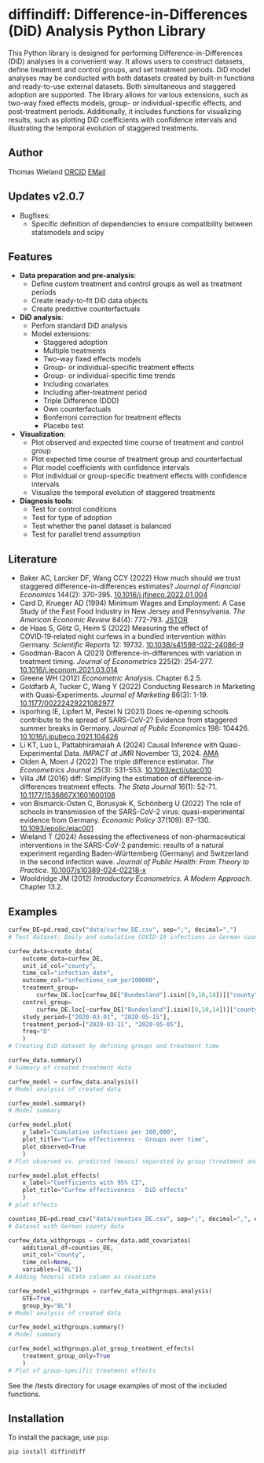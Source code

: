 # diffindiff: Difference-in-Differences (DiD) Analysis Python Library

This Python library is designed for performing Difference-in-Differences (DiD) analyses in a convenient way. It allows users to construct datasets, define treatment and control groups, and set treatment periods. DiD model analyses may be conducted with both datasets created by built-in functions and ready-to-use external datasets. Both simultaneous and staggered adoption are supported. The library allows for various extensions, such as two-way fixed effects models, group- or individual-specific effects, and post-treatment periods. Additionally, it includes functions for visualizing results, such as plotting DiD coefficients with confidence intervals and illustrating the temporal evolution of staggered treatments.


## Author

Thomas Wieland [ORCID](https://orcid.org/0000-0001-5168-9846) [EMail](mailto:geowieland@googlemail.com) 


## Updates v2.0.7
- Bugfixes:
  - Specific definition of dependencies to ensure compatibility between statsmodels and scipy


## Features

- **Data preparation and pre-analysis**: 
  - Define custom treatment and control groups as well as treatment periods
  - Create ready-to-fit DiD data objects
  - Create predictive counterfactuals
- **DiD analysis**: 
  - Perfom standard DiD analysis  
  - Model extensions:
    - Staggered adoption
    - Multiple treatments
    - Two-way fixed effects models
    - Group- or individual-specific treatment effects
    - Group- or individual-specific time trends
    - Including covariates
    - Including after-treatment period
    - Triple Difference (DDD)
    - Own counterfactuals
    - Bonferroni correction for treatment effects
    - Placebo test
- **Visualization**:
  - Plot observed and expected time course of treatment and control group
  - Plot expected time course of treatment group and counterfactual
  - Plot model coefficients with confidence intervals
  - Plot individual or group-specific treatment effects with confidence intervals
  - Visualize the temporal evolution of staggered treatments
- **Diagnosis tools**:
  - Test for control conditions
  - Test for type of adoption
  - Test whether the panel dataset is balanced
  - Test for parallel trend assumption


## Literature

  - Baker AC, Larcker DF, Wang CCY (2022) How much should we trust staggered difference-in-differences estimates? *Journal of Financial Economics* 144(2): 370-395. [10.1016/j.jfineco.2022.01.004](https://doi.org/10.1016/j.jfineco.2022.01.004)
  - Card D, Krueger AD (1994) Minimum Wages and Employment: A Case Study of the Fast Food Industry in New Jersey and Pennsylvania. *The American Economic Review* 84(4): 772-793. [JSTOR](https://www.jstor.org/stable/2677856)
  - de Haas S, Götz G, Heim S (2022) Measuring the effect of COVID‑19‑related night curfews in a bundled intervention within Germany. *Scientific Reports* 12: 19732. [10.1038/s41598-022-24086-9](https://doi.org/10.1038/s41598-022-24086-9)
  - Goodman-Bacon A (2021) Difference-in-differences with variation in treatment timing. *Journal of Econometrics* 225(2): 254-277. [10.1016/j.jeconom.2021.03.014](https://doi.org/10.1016/j.jeconom.2021.03.014)
  - Greene WH (2012) *Econometric Analysis*. Chapter 6.2.5.
  - Goldfarb A, Tucker C, Wang Y (2022) Conducting Research in Marketing with Quasi-Experiments. *Journal of Marketing* 86(3): 1-19. [10.1177/00222429221082977](https://doi.org/10.1177/00222429221082977)
  - Isporhing IE, Lipfert M, Pestel N (2021) Does re-opening schools contribute to the spread of SARS-CoV-2? Evidence from staggered summer breaks in Germany. *Journal of Public Economics* 198: 104426. [10.1016/j.jpubeco.2021.104426](https://doi.org/10.1016/j.jpubeco.2021.104426)
  - Li KT, Luo L, Pattabhiramaiah A (2024) Causal Inference with Quasi-Experimental Data. *IMPACT at JMR* November 13, 2024. [AMA](https://www.ama.org/marketing-news/causal-inference-with-quasi-experimental-data/)
  - Olden A, Moen J (2022) The triple difference estimator. *The Econometrics Journal* 25(3): 531-553. [10.1093/ectj/utac010](https://doi.org/10.1093/ectj/utac010)
  - Villa JM (2016) diff: Simplifying the estimation of difference-in-differences treatment effects. *The Stata Journal* 16(1): 52-71. [10.1177/1536867X1601600108](https://doi.org/10.1177/1536867X1601600108)
  - von Bismarck-Osten C, Borusyak K, Schönberg U (2022) The role of schools in transmission of the SARS-CoV-2 virus: quasi-experimental evidence from Germany. *Economic Policy* 37(109): 87–130. [10.1093/epolic/eiac001](https://doi.org/10.1093/epolic/eiac001)
  - Wieland T (2024) Assessing the effectiveness of non-pharmaceutical interventions in the SARS-CoV-2 pandemic: results of a natural experiment regarding Baden-Württemberg (Germany) and Switzerland in the second infection wave. *Journal of Public Health: From Theory to Practice*. [10.1007/s10389-024-02218-x](https://doi.org/10.1007/s10389-024-02218-x)
  - Wooldridge JM (2012) *Introductory Econometrics. A Modern Approach*. Chapter 13.2.


## Examples

```python
curfew_DE=pd.read_csv("data/curfew_DE.csv", sep=";", decimal=",")
# Test dataset: Daily and cumulative COVID-19 infections in German counties

curfew_data=create_data(
    outcome_data=curfew_DE,
    unit_id_col="county",
    time_col="infection_date",
    outcome_col="infections_cum_per100000",
    treatment_group= 
        curfew_DE.loc[curfew_DE["Bundesland"].isin([9,10,14])]["county"],
    control_group= 
        curfew_DE.loc[~curfew_DE["Bundesland"].isin([9,10,14])]["county"],
    study_period=["2020-03-01", "2020-05-15"],
    treatment_period=["2020-03-21", "2020-05-05"],
    freq="D"
    )
# Creating DiD dataset by defining groups and treatment time

curfew_data.summary()
# Summary of created treatment data

curfew_model = curfew_data.analysis()
# Model analysis of created data

curfew_model.summary()
# Model summary

curfew_model.plot(
    y_label="Cumulative infections per 100,000",
    plot_title="Curfew effectiveness - Groups over time",
    plot_observed=True
    )
# Plot observed vs. predicted (means) separated by group (treatment and control)

curfew_model.plot_effects(
    x_label="Coefficients with 95% CI",
    plot_title="Curfew effectiveness - DiD effects"
    )
# plot effects

counties_DE=pd.read_csv("data/counties_DE.csv", sep=";", decimal=",", encoding='latin1')
# Dataset with German county data

curfew_data_withgroups = curfew_data.add_covariates(
    additional_df=counties_DE, 
    unit_col="county",
    time_col=None, 
    variables=["BL"])
# Adding federal state column as covariate

curfew_model_withgroups = curfew_data_withgroups.analysis(
    GTE=True,
    group_by="BL")
# Model analysis of created data

curfew_model_withgroups.summary()
# Model summary

curfew_model_withgroups.plot_group_treatment_effects(
    treatment_group_only=True
    )
# Plot of group-specific treatment effects
```

See the /tests directory for usage examples of most of the included functions.


## Installation

To install the package, use `pip`:

```bash
pip install diffindiff